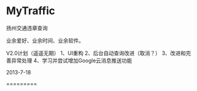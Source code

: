 MyTraffic
=========
扬州交通违章查询

业余爱好、业余时间、业余软件。


V2.0计划（遥遥无期）
1、UI重构
2、后台自动查询改进（取消？）
3、改进和完善异常处理
4、学习并尝试增加Google云消息推送功能

2013-7-18


=========

